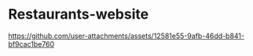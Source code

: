 # Restaurants-website


https://github.com/user-attachments/assets/12581e55-9afb-46dd-b841-bf9cac1be760

